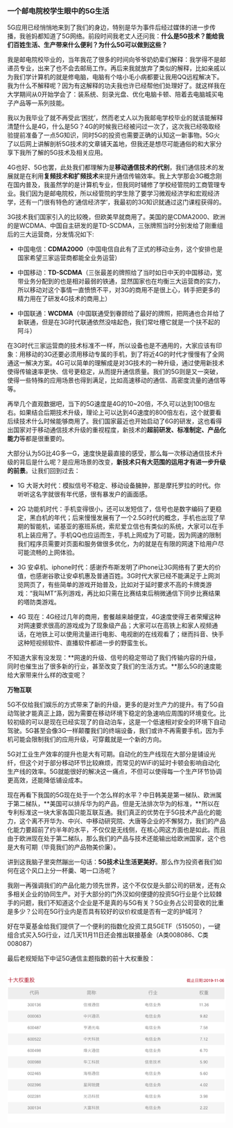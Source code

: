 ### 一个邮电院校学生眼中的5G生活

5G应用已经悄悄地来到了我们的身边，特别是华为事件后经过媒体的进一步传播，我爸妈都知道了5G网络。前段时间我老丈人还问我：**什么是5G技术？能给我们百姓生活、生产带来什么便利？为什么5G可以做到这些？**

我是邮电院校毕业的，当年我花了很多的时间向爷爷奶奶辈们解释：我学得不是邮递员专业，出来了也不会去邮局工作。再后来我就放弃了类似的解释，比如亲戚以为我们学计算机的就是修电脑，电脑有个啥小毛小病都要让我用QQ远程解决下。我为什么不解释呢？因为有这解释的功夫我也许已经帮他们处理好了。就这样我在大学期间从0开始学会了：装系统、刻录光盘、优化电脑卡顿、陪着去电脑城买电子产品等一系列技能。

我以为我毕业了就不再受此‘困扰’，然而老丈人以为我邮电学校毕业的就该能解释清楚什么是4G，什么是5G？4G的时候我已经被问过一次了，这次我已经吸取经验提前准备了一点5G知识，同时5G的投资也需要正确的认知这一新事物。5G火了以后网上讲解剖析5G技术的文章铺天盖地，但我还是想尽可能通俗的和大家分享下我所了解的5G技术及相关应用。

4G也好、5G也罢，此处我们都理解为是**移动通信技术的代别**，我们通信技术的发展就是在利用**复频技术和扩频技术**来提升通信传输效率。我上大学那会3G概念刚在国内普及，我虽然学的是计算机专业，但我同时辅修了学校经管院的工商管理专业。我们因为是邮电院校，所以经管院的学生除了要学习微观经济学和宏观经济学，还有一门很有特色的‘通信经济学’，我最初的3G知识就通过这门课程获得的。

3G技术我们国家引入的比较晚，但欧美早就商用了。美国的是CDMA2000、欧洲的是WCDMA、中国自主研发的是TD-SCDMA，三张牌照当时分别发给了刚重组后的三大运营商，分发情况如下:

- 中国电信：**CDMA2000**（中国电信自此有了正式的移动业务，这个安排也是国家希望三家运营商都能全业务运营）

- 中国移动：**TD-SCDMA**（三张最差的牌照给了当时如日中天的中国移动，宽带业务分配到的也是相对最弱的铁通，显然国家也在均衡三大运营商的实力，所以移动对这个事情一直愤愤不平，对3G的商用不是很上心，转手把更多的精力用在了研发4G技术的商用上）

- 中国联通：**WCDMA**（中国联通受到眷顾给了最好的牌照，把网通也合并给了新联通，但是在3G时代联通依然没啥起色，我们常吐槽它就是一个扶不起的阿斗）

在3G时代三家运营商的技术标准不一样，所以设备也是不通用的，大家应该有印象：用移动的3G还要必须用移动专属的手机，到了将近4G的时代才慢慢有了全网通这一解决方案。4G可以简单的理解成是对3G技术的一种升级，通过使用新技术使得传输速率更快、信号更稳定，从而提升通信质量。我们的5G则是又一突破，使得一些特殊的应用场景也得到满足，比如高速移动的通信、高密度流量的通信等等。

再举几个直观数据吧，当下的5G速度是4G的10~20倍，不久可以达到100倍左右。如果结合后期技术升级，理论上可以达到4G速度的800倍左右，这个就要看后续技术什么时候能够商用了。我们国家最近也开始启动了6G的研发，这也看得出国家对于移动通信技术升级的重视程度，新技术的**超前研发、标准制定、产品化能力**等都是很重要的。

大部分认为5G比4G多一G，速度快是最直接的感受，那么每一次移动通信技术升级的背后是什么呢？是应用场景的改变，**新技术只有大范围的运用才有进一步升级的前景**。让我们回到过去：

- 1G 大哥大时代：模拟信号不稳定、移动设备臃肿，那是摩托罗拉的时代。你听听这名字就很有年代感，很有暴发户的画面感。

- 2G 功能机时代：手机变得很小，还可以发短信了，信号也是数字编码了更稳定，黑白机的年代；后来慢慢发展有了一个2.5G时代的概念，手机也出现了早期的智能机，诺基亚的塞班系统，索尼爱立信也有类似的系统，大家可以在手机上装应用了。手机QQ也应运而生，手机上网成为了可能，因为网速的限制我们程序员需要对页面和服务做很多优化，为的就是在有限的网速下给用户尽可能流畅的上网体验。

- 3G 安卓机、iphone时代：感谢乔布斯发明了iPhone让3G网络有了更大的价值，也感谢谷歌让安卓机惠及普通百姓。3G时代大家已经不能满足于上网浏览网页了，有些简单的游戏开始普及，比如对于延时要求不高的卡牌类游戏：“我叫MT”系列游戏，再比如只需在比赛结束后稍微通信下同步比赛结果的塔防类游戏。

- 4G 现在：4G经过几年的商用，套餐越来越便宜，4G速度使得王者荣耀这种对网速要求很高的游戏成为了现象级产品；大家可以在高铁上和家人视频通话，在地铁上可以使用流量进行电影、电视剧的在线观看了；继而抖音、快手这种短视频软件、直播软件都进一步的野蛮生长。

不知道大家有没发现：**网速的升级、信号的稳定带动了我们传输内容的升级，同时也催生出了很多新的行业，甚至改变了我们的生活方式。**那么5G的速度能给大家带来什么样的改变呢？

**万物互联**

5G不仅给我们娱乐的方式带来了新的升级，更多的是对生产力的提升。有了5G自动驾驶才能真正上路，因为需要在移动环境下稳定的急速响应周围的环境变化。比较初级的可以是现在已经实现了的自动泊车，这是一个低速相对安全的环境下自动驾驶。5G甚至会像3G一样颠覆我们的终端设备，我们或许不再需要手机，因为手机可能会限制我们的应用升级，可穿戴就是一个新的方向。

5G对工业生产效率的提升也是大有可期。自动化的生产线现在大部分是铺设光纤，但这个对于部分移动环节比较麻烦，而常见的WiFi的延时卡顿会影响自动化生产线的效率。5G就能很好的解决这一痛点，不但可以使得每一个生产环节协调更高效，还能降低铺设成本。

现在再看下我国的5G现在处于一个怎么样的水平？中日韩美是第一梯队、欧洲属于第二梯队，**美国可以排斥华为的产品，但是无法排次华为的标准，**所以在专利标准这一块大家各国只能互联互通。我们真正的优势在于5G技术产品化的能力，这个离不开华为、中兴、中移动研究院、大唐等企业的不懈努力，我们的产品化能力要超前了约半年的水平，不仅仅是无线侧，在核心网这方面也是如此。而且由于欧洲现在处于第二梯队，那么我们的产品与技术还能输出给欧洲国家，这个也是大有可期（毕竟我们的产品物美价廉）。

讲到这我脑子里突然蹦出一句话：**5G技术让生活更美好**。那么作为投资者我们如何在这个风口上分一杯羹、喝一口汤呢？

我刚一再强调我们的产品化能力领先世界，这个不仅仅是头部公司的研发，还有众多相关企业的协同生产。对于大部分的门外汉如何便捷的投资5G行业是个比较棘手的问题，我们不知道这个企业是不是真的与5G有关？5G业务占公司营收的比重是多少？公司在5G行业内是否具有较好的议价权或是否有一定的护城河？

好在华夏基金给我们提供了一个便利的指数化投资工具5GETF（515050），一键组合式买入5G行业，过几天11月11日还会推出联接基金（A类008086、C类008087）

最后老规矩贴下中证5G通信主题指数的前十大权重股：

![权重10大](../img/5g-info-1.png)
